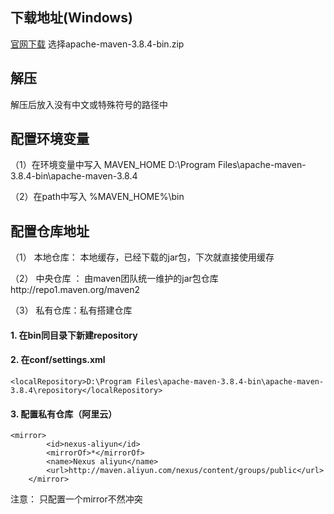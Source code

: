 ## 下载地址(Windows)
[官网下载](http://maven.apache.org/download.cgi)
选择apache-maven-3.8.4-bin.zip


## 解压
解压后放入没有中文或特殊符号的路径中

## 配置环境变量
（1）在环境变量中写入
MAVEN_HOME
D:\Program Files\apache-maven-3.8.4-bin\apache-maven-3.8.4

（2）在path中写入
%MAVEN_HOME%\bin

## 配置仓库地址
（1） 本地仓库： 本地缓存，已经下载的jar包，下次就直接使用缓存

（2） 中央仓库 ： 由maven团队统一维护的jar包仓库http://repo1.maven.org/maven2

（3） 私有仓库：私有搭建仓库

#### 1. 在bin同目录下新建repository

#### 2. 在conf/settings.xml
```
<localRepository>D:\Program Files\apache-maven-3.8.4-bin\apache-maven-3.8.4\repository</localRepository>
```

#### 3. 配置私有仓库（阿里云）
```
<mirror>
		<id>nexus-aliyun</id>
		<mirrorOf>*</mirrorOf>
		<name>Nexus aliyun</name>
		<url>http://maven.aliyun.com/nexus/content/groups/public</url>
	</mirror>
```
注意： 只配置一个mirror不然冲突